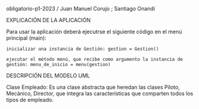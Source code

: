 obligatorio-p1-2023 / Juan Manuel Corujo ; Santiago  Onandi

EXPLICACIÓN DE LA APLICACIÓN

Para usar la aplicación deberá ejecutrse el siguiente código en el menú principal (main):

    inicializar una instancia de Gestión: gestion = Gestion()

    ejecutar el método menú, que recibe como argumento la instancia de gestión: menu_de_inicio = menu(gestion)

DESCRIPCIÓN DEL MODELO UML

Clase Empleado:
    Es una clase abstracta que heredan las clases Piloto, Mecánico, Director, que integra las características que comparten todos los tipos de empleado.
    